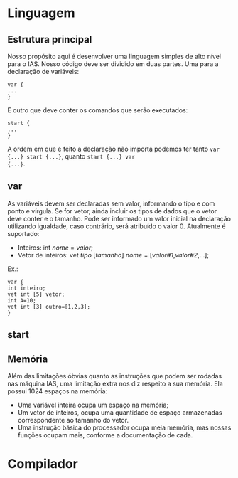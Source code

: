 # Linguagem

## Estrutura principal

Nosso propósito aqui é desenvolver uma linguagem simples de alto nível para o IAS.
Nosso código deve ser dividido em duas partes. Uma para a declaração de variáveis:
```
var {
...
}
```
E outro que deve conter os comandos que serão executados:
```
start {
...
}
```
A ordem em que é feito a declaração não importa podemos ter tanto <code>var {...} start {...}</code>, quanto <code>start {...} var {...}</code>.

## var

As variáveis devem ser declaradas sem valor, informando o tipo e com ponto e vírgula. Se for vetor, ainda incluir os tipos de dados que o vetor deve conter e o tamanho.
Pode ser informado um valor inicial na declaração utilizando igualdade, caso contrário, será atribuído o valor 0.
Atualmente é suportado:
- Inteiros: int *nome* = *valor*;
- Vetor de inteiros: vet *tipo* [*tamanho*] *nome* = [*valor#1*,*valor#2*,...];

Ex.:
```
var {
int inteiro;
vet int [5] vetor;
int A=10;
vet int [3] outro=[1,2,3];
}
```

## start

## Memória

Além das limitações óbvias quanto as instruções que podem ser rodadas nas máquina IAS, uma limitação extra nos diz respeito a sua memória. Ela possui 1024 espaços na memória:
- Uma variável inteira ocupa um espaço na memória;
- Um vetor de inteiros, ocupa uma quantidade de espaço armazenadas correspondente ao tamanho do vetor.
- Uma instrução básica do processador ocupa meia memória, mas nossas funções ocupam mais, conforme a documentação de cada.

# Compilador

